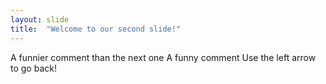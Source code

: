 ```yaml
---
layout: slide
title:  "Welcome to our second slide!"
---
```

A funnier comment than the next one
A funny comment
Use the left arrow to go back!
